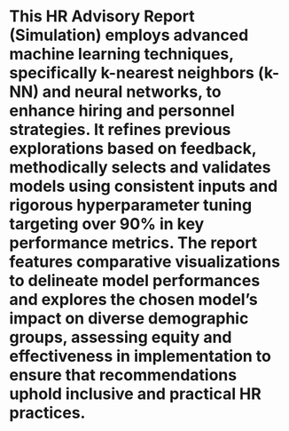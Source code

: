 # This HR Advisory Report (Simulation) employs advanced machine learning techniques, specifically k-nearest neighbors (k-NN) and neural networks, to enhance hiring and personnel strategies. It refines previous explorations based on feedback, methodically selects and validates models using consistent inputs and rigorous hyperparameter tuning targeting over 90% in key performance metrics. The report features comparative visualizations to delineate model performances and explores the chosen model’s impact on diverse demographic groups, assessing equity and effectiveness in implementation to ensure that recommendations uphold inclusive and practical HR practices.
